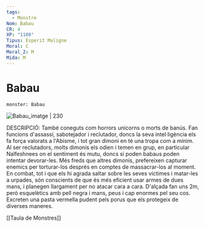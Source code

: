 ```yaml
---
tags:
  - Monstre
Nom: Babau
CR: 4
XP: "1100"
Tipus: Esperit Maligne
Moral: C
Moral_2: M
Mida: M
---
```

# Babau

```statblock
monster: Babau
```

![Babau_imatge | 230](https://static.wikia.nocookie.net/forgottenrealms/images/8/85/Babau_4e.jpg/revision/latest/scale-to-width-down/350?cb=20200225161222)

DESCRIPCIÓ: 
També coneguts com horrors unicorns o morts de banús. Fan funcions d'assassí, sabotejador i reclutador, doncs la seva intel·ligència els fa força valorats a l'Abisme, i tot gran dimoni en té una tropa com a mínim. Al ser reclutadors, molts dimonis els odien i temen en grup, en particular Nalfeshnees on el sentiment és mutu, doncs si poden babaus poden intentar devorar-les. Més freds que altres dimonis, prefereixen capturar enemics per torturar-los després en comptes de massacrar-los al moment. En combat, tot i que els hi agrada saltar sobre les seves víctimes i matar-les a urpades, són conscients de que és més eficient usar armes de dues mans, i planegen llargament per no atacar cara a cara. D'alçada fan uns 2m, però esquelètics amb pell negra i mans, peus i cap enormes pel seu cos. Excreten una pasta vermella pudent pels porus que els protegeix de diverses maneres. 

[[Taula de Monstres]]